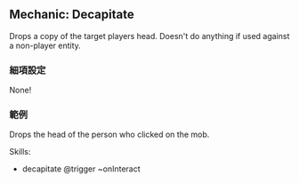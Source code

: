 Mechanic: Decapitate
--------------------

Drops a copy of the target players head. Doesn't do anything if used
against a non-player entity.

### 細項設定

None!

### 範例

Drops the head of the person who clicked on the mob.

Skills:
- decapitate @trigger ~onInteract

